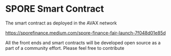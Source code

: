 # SPORE Smart Contract
The smart contract as deployed in the AVAX network

https://sporefinance.medium.com/spore-finance-fair-launch-7f048d01e85d

All the front ends and smart contracts will be developed open source as a part of a community effort. Please feel free to contribute
